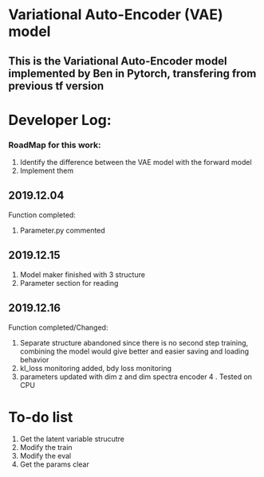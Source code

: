 # Variational Auto-Encoder (VAE) model
## This is the Variational Auto-Encoder model implemented by Ben in Pytorch, transfering from previous tf version 
# Developer Log:

### RoadMap for this work:
1. Identify the difference between the VAE model with the forward model
2. Implement them

## 2019.12.04
Function completed:
1. Parameter.py commented

## 2019.12.15
1. Model maker finished with 3 structure
2. Parameter section for reading 

## 2019.12.16
 Function completed/Changed:
 1. Separate structure abandoned since there is no second step training, combining the model would give better and easier saving and loading behavior
 2. kl_loss monitoring added, bdy loss monitoring
 3. parameters updated with dim z and dim spectra encoder
4 . Tested on CPU



# To-do list
1. Get the latent variable strucutre
2. Modify the train 
3. Modify the eval
4. Get the params clear
